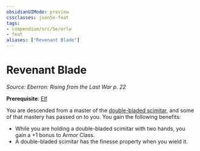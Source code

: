 ```yaml
---
obsidianUIMode: preview
cssclasses: json5e-feat
tags:
- compendium/src/5e/erlw
- feat
aliases: ["Revenant Blade"]
---
```

# Revenant Blade
*Source: Eberron: Rising from the Last War p. 22*  

**Prerequisite**: [Elf](2-Mechanics/CLI/races/elf.md)

You are descended from a master of the [double-bladed scimitar](2-Mechanics/CLI/items/double-bladed-scimitar-erlw.md), and some of that mastery has passed on to you. You gain the following benefits:

- While you are holding a double-bladed scimitar with two hands, you gain a +1 bonus to Armor Class.  
- A double-bladed scimitar has the finesse property when you wield it.